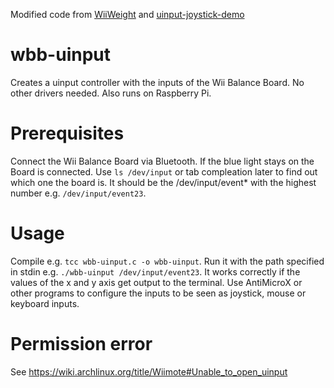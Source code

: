 Modified code from [WiiWeight](https://github.com/keldu/WiiWeight) and [uinput-joystick-demo](https://github.com/GrantEdwards/uinput-joystick-demo)

# wbb-uinput
Creates a uinput controller with the inputs of the Wii Balance Board. No other drivers needed. Also runs on Raspberry Pi.

# Prerequisites
Connect the Wii Balance Board via Bluetooth. If the blue light stays on the Board is connected. Use `ls /dev/input` or tab compleation later to find out which one the board is. It should be the /dev/input/event* with the highest number e.g. `/dev/input/event23`.

# Usage
Compile e.g. `tcc wbb-uinput.c -o wbb-uinput`. Run it with the path specified in stdin e.g. `./wbb-uinput /dev/input/event23`. It works correctly if the values of the x and y axis get output to the terminal. Use AntiMicroX or other programs to configure the inputs to be seen as joystick, mouse or keyboard inputs.

# Permission error
See https://wiki.archlinux.org/title/Wiimote#Unable_to_open_uinput
